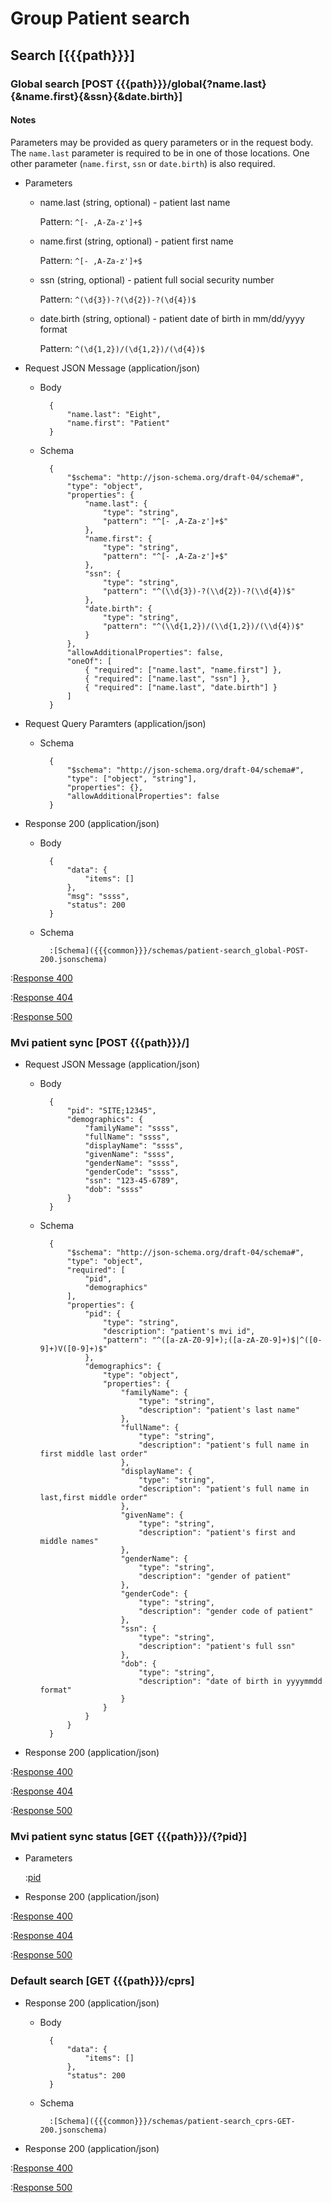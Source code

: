 # Group Patient search

## Search [{{{path}}}]

### Global search [POST {{{path}}}/global{?name.last}{&name.first}{&ssn}{&date.birth}]

#### Notes

Parameters may be provided as query parameters or in the request body. The `name.last` parameter is required to be in one of those locations. One other parameter (`name.first`, `ssn` or `date.birth`) is also required.

+ Parameters

    + name.last (string, optional) - patient last name

        Pattern: `^[- ,A-Za-z']+$`

    + name.first (string, optional) - patient first name

        Pattern: `^[- ,A-Za-z']+$`

    + ssn (string, optional) - patient full social security number

        Pattern: `^(\d{3})-?(\d{2})-?(\d{4})$`

    + date.birth (string, optional) - patient date of birth in mm/dd/yyyy format

        Pattern: `^(\d{1,2})/(\d{1,2})/(\d{4})$`


+ Request JSON Message (application/json)

    + Body

            {
                "name.last": "Eight",
                "name.first": "Patient"
            }

    + Schema

            {
                "$schema": "http://json-schema.org/draft-04/schema#",
                "type": "object",
                "properties": {
                    "name.last": {
                        "type": "string",
                        "pattern": "^[- ,A-Za-z']+$"
                    },
                    "name.first": {
                        "type": "string",
                        "pattern": "^[- ,A-Za-z']+$"
                    },
                    "ssn": {
                        "type": "string",
                        "pattern": "^(\\d{3})-?(\\d{2})-?(\\d{4})$"
                    },
                    "date.birth": {
                        "type": "string",
                        "pattern": "^(\\d{1,2})/(\\d{1,2})/(\\d{4})$"
                    }
                },
                "allowAdditionalProperties": false,
                "oneOf": [
                    { "required": ["name.last", "name.first"] },
                    { "required": ["name.last", "ssn"] },
                    { "required": ["name.last", "date.birth"] }
                ]
            }

+ Request Query Paramters (application/json)

    + Schema

            {
                "$schema": "http://json-schema.org/draft-04/schema#",
                "type": ["object", "string"],
                "properties": {},
                "allowAdditionalProperties": false
            }

+ Response 200 (application/json)

    + Body

            {
                "data": {
                    "items": []
                },
                "msg": "ssss",
                "status": 200
            }

    + Schema

            :[Schema]({{{common}}}/schemas/patient-search_global-POST-200.jsonschema)

:[Response 400]({{{common}}}/responses/400.md)

:[Response 404]({{{common}}}/responses/404.md)

:[Response 500]({{{common}}}/responses/500.md)


### Mvi patient sync [POST {{{path}}}/]

+ Request JSON Message (application/json)

    + Body

            {
                "pid": "SITE;12345",
                "demographics": {
                    "familyName": "ssss",
                    "fullName": "ssss",
                    "displayName": "ssss",
                    "givenName": "ssss",
                    "genderName": "ssss",
                    "genderCode": "ssss",
                    "ssn": "123-45-6789",
                    "dob": "ssss"
                }
            }

    + Schema

            {
                "$schema": "http://json-schema.org/draft-04/schema#",
                "type": "object",
                "required": [
                    "pid",
                    "demographics"
                ],
                "properties": {
                    "pid": {
                        "type": "string",
                        "description": "patient's mvi id",
                        "pattern": "^([a-zA-Z0-9]+);([a-zA-Z0-9]+)$|^([0-9]+)V([0-9]+)$"
                    },
                    "demographics": {
                        "type": "object",
                        "properties": {
                            "familyName": {
                                "type": "string",
                                "description": "patient's last name"
                            },
                            "fullName": {
                                "type": "string",
                                "description": "patient's full name in first middle last order"
                            },
                            "displayName": {
                                "type": "string",
                                "description": "patient's full name in last,first middle order"
                            },
                            "givenName": {
                                "type": "string",
                                "description": "patient's first and middle names"
                            },
                            "genderName": {
                                "type": "string",
                                "description": "gender of patient"
                            },
                            "genderCode": {
                                "type": "string",
                                "description": "gender code of patient"
                            },
                            "ssn": {
                                "type": "string",
                                "description": "patient's full ssn"
                            },
                            "dob": {
                                "type": "string",
                                "description": "date of birth in yyyymmdd format"
                            }
                        }
                    }
                }
            }

+ Response 200 (application/json)

:[Response 400]({{{common}}}/responses/400.md)

:[Response 404]({{{common}}}/responses/404.md)

:[Response 500]({{{common}}}/responses/500.md)


### Mvi patient sync status [GET {{{path}}}/{?pid}]

+ Parameters

    :[pid]({{{common}}}/parameters/pid.md)

+ Response 200 (application/json)

:[Response 400]({{{common}}}/responses/400.md)

:[Response 404]({{{common}}}/responses/404.md)

:[Response 500]({{{common}}}/responses/500.md)


### Default search [GET {{{path}}}/cprs]

+ Response 200 (application/json)

    + Body

            {
                "data": {
                    "items": []
                },
                "status": 200
            }

    + Schema

            :[Schema]({{{common}}}/schemas/patient-search_cprs-GET-200.jsonschema)


+ Response 200 (application/json)

:[Response 400]({{{common}}}/responses/400.md)

:[Response 500]({{{common}}}/responses/500.md)

